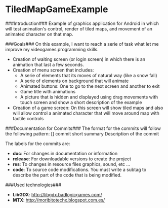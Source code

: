 TiledMapGameExample
===================

###Introduction###
Example of graphics application for Android in which will test animation's control, render of tiled maps, and 
movement of an animated character on that map.

###Goals###
On this example, I want to reach a serie of task what let me improve my videogames programming skills.
+ Creation of waiting screen (or login screen) in which there is an animation that last a few seconds.
+ Creation of menu screen that includes: 
  + A serie of elements that its moves of natural way (like a snow fall)
  + A serie of elements on background that will animate
  + Animated buttons: One to go to the next screen and another to exit
  + Game title with animations
  + A picture that is hidden and displayed using drag movements with touch screen and show a 
  short description of the example
+ Creation of a game screen: On this screen will show tiled maps and also will allow control a animated character 
that will move around map with tactile controls

###Documentation for Commits###
The format for the commits will follow the following pattern:
[<label>] commit short summary
Description of the commit

The labels for the commits are:
+ **doc**: For changes in documentation or information
+ **release**: For downloadable versions to create the project
+ **res**:  To changes in resource files graphics, sound, etc ...
+ **code**: To source code modifications. You must write a subtag to describe 
the part of the code that is being modified.

###Used technologies###
+ **LibGDX**: http://libgdx.badlogicgames.com/
+ **MTX**: http://moribitotechx.blogspot.com.es/
